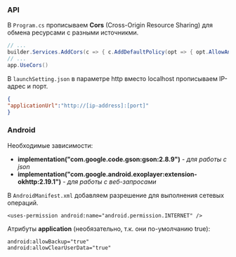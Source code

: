 ### API

В `Program.cs` прописываем **Cors** (Cross-Origin Resource Sharing) для обмена ресурсами с разными источникми.
```csharp
// ...
builder.Services.AddCors(c => { c.AddDefaultPolicy(opt => { opt.AllowAnyHeader().AllowAnyOrigin().AllowAnyMethod(); }); });
// ...
app.UseCors()
```
В `launchSetting.json` в параметре http вместо localhost прописываем IP-адрес и порт.
```json
{
"applicationUrl":"http://[ip-address]:[port]"
}
```

### Android
Необходимые зависимости:
+ **implementation("com.google.code.gson:gson:2.8.9")** - _для работы с json_
+ **implementation("com.google.android.exoplayer:extension-okhttp:2.19.1")** - _для работы с веб-запросами_

В `AndroidManifest.xml` добавляем разрешение для выполнения сетевых операций.
```xaml
<uses-permission android:name="android.permission.INTERNET" />
```
Атрибуты **application** (необязательно, т.к. они по-умолчанию true):
```xaml
android:allowBackup="true"
android:allowClearUserData="true"
```
